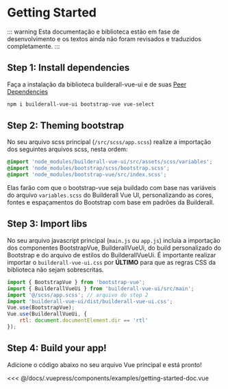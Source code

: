 # Getting Started

::: warning
Esta documentação e biblioteca estão em fase de desenvolvimento e os textos ainda não foram revisados e traduzidos completamente.
:::

## Step 1: Install dependencies
Faça a instalação da biblioteca builderall-vue-ui e de suas [Peer Dependencies](https://nodejs.org/es/blog/npm/peer-dependencies/)

```bash
npm i builderall-vue-ui bootstrap-vue vue-select
```

## Step 2: Theming bootstrap

No seu arquivo scss principal (`/src/scss/app.scss`) realize a importação dos seguintes arquivos scss, nesta ordem:

```scss
@import 'node_modules/builderall-vue-ui/src/assets/scss/variables';
@import 'node_modules/bootstrap/scss/bootstrap.scss';
@import 'node_modules/bootstrap-vue/src/index.scss';
```

Elas farão com que o bootstrap-vue seja buildado com base nas variáveis do arquivo `variables.scss` do Builderall Vue UI, personalizando as cores, fontes e espaçamentos do Bootstrap com base em padrões da Builderall.

## Step 3: Import libs

No seu arquivo javascript principal (`main.js` ou `app.js`) incluia a importação dos componentes BootstrapVue, BuilderallVueUi, do build personalizado do Bootstrap e do arquivo de estilos do BuilderallVueUi. É importante realizar importar o `builderall-vue-ui.css` por **ÚLTIMO** para que as regras CSS da biblioteca não sejam sobrescritas.

```js
import { BootstrapVue } from 'bootstrap-vue';
import { BuilderallVueUi } from 'builderall-vue-ui/src/main';
import '@/scss/app.scss'; // arquivo do step 2
import 'builderall-vue-ui/dist/builderall-vue-ui.css';
Vue.use(BootstrapVue);
Vue.use(BuilderallVueUi, {
	rtl: document.documentElement.dir == 'rtl'
});
```

## Step 4: Build your app!

Adicione o código abaixo no seu arquivo Vue principal e está pronto!

<SourceCode>
<<< @/docs/.vuepress/components/examples/getting-started-doc.vue
</SourceCode>